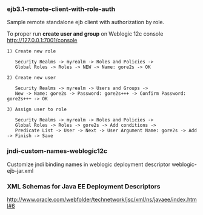 ### ejb3.1-remote-client-with-role-auth
Sample remote standalone ejb client with authorization by role.

To proper run **create user and group** on Weblogic 12c console http://127.0.0.1:7001/console
```
1) Create new role

   Security Realms -> myrealm -> Roles and Policies -> 
   Global Roles -> Roles -> NEW -> Name: gore2s -> OK 

2) Create new user

   Security Realms -> myrealm -> Users and Groups ->
   New -> Name: gore2s -> Password: gore2s+++ -> Confirm Password: gore2s+++ -> OK

3) Assign user to role

   Security Realms -> myrealm -> Roles and Policies -> 
   Global Roles -> Roles -> gore2s -> Add conditions -> 
   Predicate List -> User -> Next -> User Argument Name: gore2s -> Add -> Finish -> Save
```
### jndi-custom-names-weblogic12c
Customize jndi binding names in weblogic deployment descriptor weblogic-ejb-jar.xml

### XML Schemas for Java EE Deployment Descriptors
http://www.oracle.com/webfolder/technetwork/jsc/xml/ns/javaee/index.html#6
